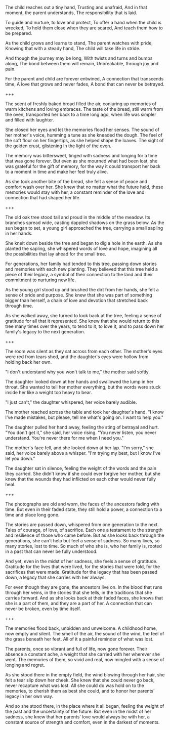 
The child reaches out a tiny hand,
Trusting and unafraid,
And in that moment, the parent understands,
The responsibility that is laid.

To guide and nurture, to love and protect,
To offer a hand when the child is wrecked,
To hold them close when they are scared,
And teach them how to be prepared.

As the child grows and learns to stand,
The parent watches with pride,
Knowing that with a steady hand,
The child will take life in stride.

And though the journey may be long,
With twists and turns and bumps along,
The bond between them will remain,
Unbreakable, through joy and pain.

For the parent and child are forever entwined,
A connection that transcends time,
A love that grows and never fades,
A bond that can never be betrayed.

+++

The scent of freshly baked bread filled the air, conjuring up memories of warm kitchens and loving embraces. The taste of the bread, still warm from the oven, transported her back to a time long ago, when life was simpler and filled with laughter.

She closed her eyes and let the memories flood her senses. The sound of her mother's voice, humming a tune as she kneaded the dough. The feel of the soft flour on her fingertips, as she helped shape the loaves. The sight of the golden crust, glistening in the light of the oven.

The memory was bittersweet, tinged with sadness and longing for a time that was gone forever. But even as she mourned what had been lost, she was grateful for the gift of memory, for the way it could transport her back to a moment in time and make her feel truly alive.

As she took another bite of the bread, she felt a sense of peace and comfort wash over her. She knew that no matter what the future held, these memories would stay with her, a constant reminder of the love and connection that had shaped her life.

+++

The old oak tree stood tall and proud in the middle of the meadow. Its branches spread wide, casting dappled shadows on the grass below. As the sun began to set, a young girl approached the tree, carrying a small sapling in her hands.

She knelt down beside the tree and began to dig a hole in the earth. As she planted the sapling, she whispered words of love and hope, imagining all the possibilities that lay ahead for the small tree.

For generations, her family had tended to this tree, passing down stories and memories with each new planting. They believed that this tree held a piece of their legacy, a symbol of their connection to the land and their commitment to nurturing new life.

As the young girl stood up and brushed the dirt from her hands, she felt a sense of pride and purpose. She knew that she was part of something bigger than herself, a chain of love and devotion that stretched back through time.

As she walked away, she turned to look back at the tree, feeling a sense of gratitude for all that it represented. She knew that she would return to this tree many times over the years, to tend to it, to love it, and to pass down her family's legacy to the next generation.


+++

The room was silent as they sat across from each other. The mother's eyes were red from tears shed, and the daughter's eyes were hollow from holding back her own.

"I don't understand why you won't talk to me," the mother said softly.

The daughter looked down at her hands and swallowed the lump in her throat. She wanted to tell her mother everything, but the words were stuck inside her like a weight too heavy to bear.

"I just can't," the daughter whispered, her voice barely audible.

The mother reached across the table and took her daughter's hand. "I know I've made mistakes, but please, tell me what's going on. I want to help you."

The daughter pulled her hand away, feeling the sting of betrayal and hurt. "You don't get it," she said, her voice rising. "You never listen, you never understand. You're never there for me when I need you."

The mother's face fell, and she looked down at her lap. "I'm sorry," she said, her voice barely above a whisper. "I'm trying my best, but I know I've let you down."

The daughter sat in silence, feeling the weight of the words and the pain they carried. She didn't know if she could ever forgive her mother, but she knew that the wounds they had inflicted on each other would never fully heal.

+++

The photographs are old and worn, the faces of the ancestors fading with time. But even in their faded state, they still hold a power, a connection to a time and place long gone.

The stories are passed down, whispered from one generation to the next. Tales of courage, of love, of sacrifice. Each one a testament to the strength and resilience of those who came before.
But as she looks back through the generations, she can't help but feel a sense of sadness. So many lives, so many stories, lost to time. So much of who she is, who her family is, rooted in a past that can never be fully understood.

And yet, even in the midst of her sadness, she feels a sense of gratitude. Gratitude for the lives that were lived, for the stories that were told, for the sacrifices that were made. Gratitude for the legacy that has been passed down, a legacy that she carries with her always.

For even though they are gone, the ancestors live on. In the blood that runs through her veins, in the stories that she tells, in the traditions that she carries forward. And as she looks back at their faded faces, she knows that she is a part of them, and they are a part of her. A connection that can never be broken, even by time itself.

+++

The memories flood back, unbidden and unwelcome. A childhood home, now empty and silent. The smell of the air, the sound of the wind, the feel of the grass beneath her feet. All of it a painful reminder of what was lost.

The parents, once so vibrant and full of life, now gone forever. Their absence a constant ache, a weight that she carried with her wherever she went. The memories of them, so vivid and real, now mingled with a sense of longing and regret.

As she stood there in the empty field, the wind blowing through her hair, she felt a tear slip down her cheek. She knew that she could never go back, never recapture what was lost. All she could do was hold on to the memories, to cherish them as best she could, and to honor her parents' legacy in her own way.

And so she stood there, in the place where it all began, feeling the weight of the past and the uncertainty of the future. But even in the midst of her sadness, she knew that her parents' love would always be with her, a constant source of strength and comfort, even in the darkest of moments.
